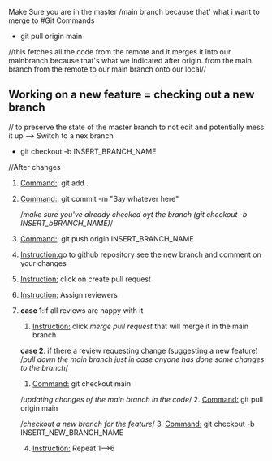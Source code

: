 Make Sure you are in the master /main branch because that' what i want to merge to
#Git Commands
* git pull origin main 

//this fetches all the code from the remote and it merges it into our mainbranch because that's what we indicated after origin. from the main branch from the remote to our main branch onto our local//

## Working on a new feature = checking out a new branch 
// to preserve the state of the master branch to not edit and potentially mess it up --> Switch to a nex branch 

* git checkout -b INSERT_BRANCH_NAME 

//After changes

1. <u>Command:</u>: git add .
   
2. <u>Command:</u>: git commit -m "Say whatever here"
   
   /*make sure you've already checked oyt the branch (git checkout -b INSERT_bBRANCH_NAME)*/
3. <u>Command:</u>: git push origin INSERT_BRANCH_NAME
   
4. <u>Instruction:</u>go to github repository see the new branch and comment on your changes
   
5. <u>Instruction:</u> click on create pull request
   
6. <u>Instruction:</u> Assign reviewers
   
7. **case 1**:if all reviews are happy with it
    1.  <u>Instruction:</u> click *merge pull request* that will merge it in the main branch
    
    **case 2**: if there a review requesting change (suggesting a new feature)
     /*pull down the main branch just in case anyone has done some changes to the branch*/
    1.   <u>Command:</u> git checkout main

     /*updating changes of the main branch in the code*/
    2.   <u>Command:</u> git pull origin main

     /*checkout a new branch for the feature*/
    3.   <u>Command:</u> git checkout -b INSERT_NEW_BRANCH_NAME
 
    4.   <u>Instruction:</u> Repeat 1-->6









